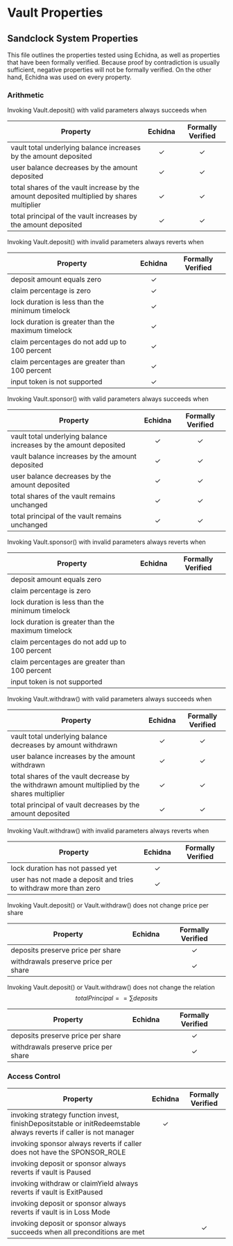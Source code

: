 # Vault Properties

## Sandclock System Properties

This file outlines the properties tested using Echidna, as well as properties that have been formally verified. Because proof by contradiction is usually sufficient, negative properties will not be formally verified. On the other hand, Echidna was used on every property.

### Arithmetic

Invoking Vault.deposit() with valid parameters always succeeds when

| Property                                                                                   | Echidna | Formally Verified |
| ------------------------------------------------------------------------------------------ | :-----: | :---------------: |
| vault total underlying balance increases by the amount deposited                           |    ✓    |         ✓         |
| user balance decreases by the amount deposited                                             |    ✓    |         ✓         |
| total shares of the vault increase by the amount deposited multiplied by shares multiplier |    ✓    |         ✓         |
| total principal of the vault increases by the amount deposited                             |    ✓    |         ✓         |

Invoking Vault.deposit() with invalid parameters always reverts when

| Property                                           | Echidna | Formally Verified |
| -------------------------------------------------- | :-----: | :---------------: |
| deposit amount equals zero                         |    ✓    |                   |
| claim percentage is zero                           |    ✓    |                   |
| lock duration is less than the minimum timelock    |    ✓    |                   |
| lock duration is greater than the maximum timelock |    ✓    |                   |
| claim percentages do not add up to 100 percent     |    ✓    |                   |
| claim percentages are greater than 100 percent     |    ✓    |                   |
| input token is not supported                       |    ✓    |                   |

Invoking Vault.sponsor() with valid parameters always succeeds when

| Property                                                         | Echidna | Formally Verified |
| ---------------------------------------------------------------- | :-----: | :---------------: |
| vault total underlying balance increases by the amount deposited |    ✓    |         ✓         |
| vault balance increases by the amount deposited                  |    ✓    |         ✓         |
| user balance decreases by the amount deposited                   |    ✓    |         ✓         |
| total shares of the vault remains unchanged                      |    ✓    |         ✓         |
| total principal of the vault remains unchanged                   |    ✓    |         ✓         |

Invoking Vault.sponsor() with invalid parameters always reverts when

| Property                                           | Echidna | Formally Verified |
| -------------------------------------------------- | :-----: | :---------------: |
| deposit amount equals zero                         |         |                   |
| claim percentage is zero                           |         |                   |
| lock duration is less than the minimum timelock    |         |                   |
| lock duration is greater than the maximum timelock |         |                   |
| claim percentages do not add up to 100 percent     |         |                   |
| claim percentages are greater than 100 percent     |         |                   |
| input token is not supported                       |         |                   |

Invoking Vault.withdraw() with valid parameters always succeeds when

| Property                                                                                       | Echidna | Formally Verified |
| ---------------------------------------------------------------------------------------------- | :-----: | :---------------: |
| vault total underlying balance decreases by amount withdrawn                                   |    ✓    |         ✓         |
| user balance increases by the amount withdrawn                                                 |    ✓    |         ✓         |
| total shares of the vault decrease by the withdrawn amount multiplied by the shares multiplier |    ✓    |         ✓         |
| total principal of vault decreases by the amount deposited                                     |    ✓    |         ✓         |

Invoking Vault.withdraw() with invalid parameters always reverts when

| Property                                                         | Echidna | Formally Verified |
| ---------------------------------------------------------------- | :-----: | :---------------: |
| lock duration has not passed yet                                 |    ✓    |                   |
| user has not made a deposit and tries to withdraw more than zero |    ✓    |                   |

Invoking Vault.deposit() or Vault.withdraw() does not change price per share

| Property                             | Echidna | Formally Verified |
| ------------------------------------ | :-----: | :---------------: |
| deposits preserve price per share    |         |         ✓         |
| withdrawals preserve price per share |         |         ✓         |

Invoking Vault.deposit() or Vault.withdraw() does not change the relation $$totalPrincipal == \sum deposits$$

| Property                             | Echidna | Formally Verified |
| ------------------------------------ | :-----: | :---------------: |
| deposits preserve price per share    |         |         ✓         |
| withdrawals preserve price per share |         |         ✓         |

### Access Control

| Property                                                                                                           | Echidna | Formally Verified |
| ------------------------------------------------------------------------------------------------------------------ | :-----: | :---------------: |
| invoking strategy function invest, finishDepositstable or initRedeemstable always reverts if caller is not manager |    ✓    |                   |
| invoking sponsor always reverts if caller does not have the SPONSOR\_ROLE                                          |         |                   |
| invoking deposit or sponsor always reverts if vault is Paused                                                      |         |                   |
| invoking withdraw or claimYield always reverts if vault is ExitPaused                                              |         |                   |
| invoking deposit or sponsor always reverts if vault is in Loss Mode                                                |         |                   |
| invoking deposit or sponsor always succeeds when all preconditions are met                                         |         |         ✓         |
